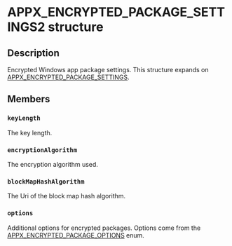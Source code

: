 # APPX_ENCRYPTED_PACKAGE_SETTINGS2 structure

## Description

Encrypted Windows app package settings. This structure expands on [APPX_ENCRYPTED_PACKAGE_SETTINGS](https://learn.microsoft.com/windows/desktop/api/appxpackaging/ns-appxpackaging-appx_encrypted_package_settings).

## Members

### `keyLength`

The key length.

### `encryptionAlgorithm`

The encryption algorithm used.

### `blockMapHashAlgorithm`

The Uri of the block map hash algorithm.

### `options`

Additional options for encrypted packages. Options come from the [APPX_ENCRYPTED_PACKAGE_OPTIONS](https://learn.microsoft.com/windows/desktop/api/appxpackaging/ne-appxpackaging-appx_encrypted_package_options) enum.